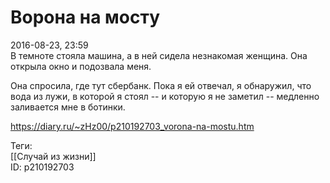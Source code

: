 Ворона на мосту
================

   
 2016-08-23, 23:59   
  В темноте стояла машина, а в ней сидела незнакомая женщина. Она открыла окно и подозвала меня.   
   
 Она спросила, где тут сбербанк. Пока я ей отвечал, я обнаружил, что вода из лужи, в которой я стоял -- и которую я не заметил -- медленно заливается мне в ботинки.   
    
 <https://diary.ru/~zHz00/p210192703_vorona-na-mostu.htm>   
   
 Теги:   
 [[Случай из жизни]]   
 ID: p210192703